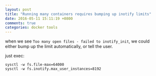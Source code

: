 ```yaml
---
layout: post
title: "Running many containers requires bumping up inotify limits"
date: 2016-05-11 15:11:19 +0800
comments: true
categories: docker tools
---
```


when we see `Too many open files - failed to inotify_init`, we could either bump up the limit automatically, or tell the user.

just exec:

    sysctl -w fs.file-max=64000
    sysctl -w fs.inotify.max_user_instances=8192
